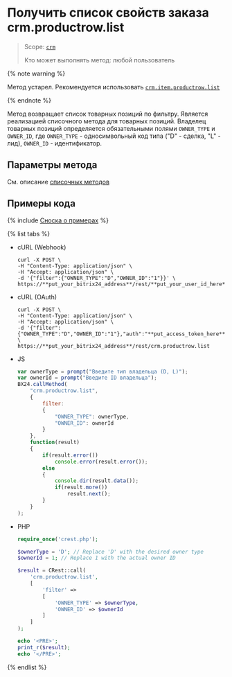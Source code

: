 # Получить список свойств заказа crm.productrow.list

> Scope: [`crm`](../../../scopes/permissions.md)
>
> Кто может выполнять метод: любой пользователь

{% note warning %}

Метод устарел. Рекомендуется использовать  [`crm.item.productrow.list`](../../universal/product-rows/crm-item-productrow-list.md)

{% endnote %}

Метод возвращает список товарных позиций по фильтру. Является реализацией списочного метода для товарных позиций. Владелец товарных позиций определяется обязательными полями `OWNER_TYPE` и `OWNER_ID`, где `OWNER_TYPE` - односимвольный код типа ("D" - сделка, "L" - лид), `OWNER_ID` - идентификатор. 

## Параметры метода

Cм. описание [списочных методов](../../../how-to-call-rest-api/list-methods-pecularities.md)

## Примеры кода

{% include [Сноска о примерах](../../../../_includes/examples.md) %}

{% list tabs %}

- cURL (Webhook)

    ```http
    curl -X POST \
    -H "Content-Type: application/json" \
    -H "Accept: application/json" \
    -d '{"filter":{"OWNER_TYPE":"D","OWNER_ID":"1"}}' \
    https://**put_your_bitrix24_address**/rest/**put_your_user_id_here**/**put_your_webhook_here**/crm.productrow.list
    ```

- cURL (OAuth)

    ```http
    curl -X POST \
    -H "Content-Type: application/json" \
    -H "Accept: application/json" \
    -d '{"filter":{"OWNER_TYPE":"D","OWNER_ID":"1"},"auth":"**put_access_token_here**"}' \
    https://**put_your_bitrix24_address**/rest/crm.productrow.list
    ```

- JS

    ```js
    var ownerType = prompt("Введите тип владельца (D, L)");
    var ownerId = prompt("Введите ID владельца");
    BX24.callMethod(
        "crm.productrow.list",
        {
            filter:
            {
                "OWNER_TYPE": ownerType,
                "OWNER_ID": ownerId
            }
        },
        function(result)
        {
            if(result.error())
                console.error(result.error());
            else
            {
                console.dir(result.data());
                if(result.more())
                    result.next();
            }
        }
    );
    ```

- PHP

    ```php
    require_once('crest.php');

    $ownerType = 'D'; // Replace 'D' with the desired owner type
    $ownerId = 1; // Replace 1 with the actual owner ID

    $result = CRest::call(
        'crm.productrow.list',
        [
            'filter' =>
            [
                'OWNER_TYPE' => $ownerType,
                'OWNER_ID' => $ownerId
            ]
        ]
    );

    echo '<PRE>';
    print_r($result);
    echo '</PRE>';
    ```

{% endlist %}